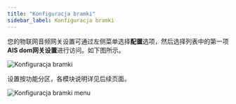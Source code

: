 ```yaml
---
title: "Konfiguracja bramki"
sidebar_label: Konfiguracja bramki
---
```


您的物联网音频网关设置可通过左侧菜单选择**配置**选项，然后选择列表中的第一项**AIS dom网关设置**进行访问。如下图所示。

![Konfiguracja bramki](/img/en/bramka/go_to_config_gate.png)

设置按功能分区，各模块说明详见后续页面。

![Konfiguracja bramki menu](/img/en/bramka/config_ais_dom_menu.png)